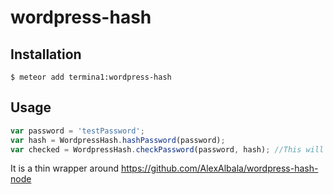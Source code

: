 # wordpress-hash

## Installation

```console
$ meteor add termina1:wordpress-hash
```

## Usage

```javascript
var password = 'testPassword';
var hash = WordpressHash.hashPassword(password);
var checked = WordpressHash.checkPassword(password, hash); //This will return true;
```

It is a thin wrapper around https://github.com/AlexAlbala/wordpress-hash-node